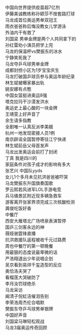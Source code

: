 中国向世界提供疫苗超7亿剂  
伊藤美诚教练称孙颖莎不按套路打球  
马龙成首位奥运男单双冠王  
雨衣爸爸称后悔没教女儿学游泳  
外油内干有救了  
刘国梁 男单金牌是两个人共同拿下的  
孙红雷劝小演员把学上完  
马龙的保温杯vs樊振东的冰水  
宁静笑死我了  
马龙夺乒乓球男单金牌  
成都封控小区为1岁宝宝庆生  
马龙打破国乒球员参与奥运年龄纪录  
林生斌被曝家暴出轨  
姚安娜有点憨  
中国女篮挺进奥运8强  
塔克拉玛干沙漠发洪水  
奥运史上最心酸的一块金牌  
王靖雯上好声音了  
余生请多指教  
全剧唯一认真反派李美娥  
杭州一地发现密接人员1例  
南京辟谣全国暂停寄往江宁快递  
林生斌前岳父母首发声  
马龙出发奥运会前打了封闭  
丁真 我是四川的  
家庭条件对孩子成才的影响有多大  
张艺兴 中国队yyds  
女儿1个多月未见抗洪爸爸被吓哭  
马龙樊振东升国旗奏国歌  
罗云熙若风进军LOL手游电竞  
兵马俑景区附近现多辆急救车  
游客离开张家界须完成三次核酸检测  
龚俊吃饭好香  
中餐厅  
西安大雁塔北广场喷泉表演暂停  
国乒三剑客永远的神  
薇娅谢霆锋直播  
抗洪救援队返程被收千元过路费  
周也中餐厅的第一顿晚餐  
用最狠的态度说最卑微的话  
严浩翔退出少年说唱企划  
吴京看到易烊千玺造型的反应  
奥恰洛夫哭了  
看榴莲大哭破防了  
李月汝罚球绝杀  
马龙采访  
阚清子倪虹洁催泪告别  
李荣浩周杰伦合唱默  
樊振东夺乒乓球男单银牌  
中国好声音  
刘国梁马琳轻松观战  
马龙3届奥运传奇回顾  
